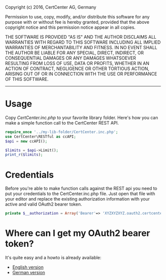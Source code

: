 Copyright (c) 2016, CertCenter AG, Germany

Permission to use, copy, modify, and/or distribute this software for any
purpose with or without fee is hereby granted, provided that the above
copyright notice and this permission notice appear in all copies.

THE SOFTWARE IS PROVIDED "AS IS" AND THE AUTHOR DISCLAIMS ALL WARRANTIES
WITH REGARD TO THIS SOFTWARE INCLUDING ALL IMPLIED WARRANTIES OF
MERCHANTABILITY AND FITNESS. IN NO EVENT SHALL THE AUTHOR BE LIABLE FOR
ANY SPECIAL, DIRECT, INDIRECT, OR CONSEQUENTIAL DAMAGES OR ANY DAMAGES
WHATSOEVER RESULTING FROM LOSS OF USE, DATA OR PROFITS, WHETHER IN AN
ACTION OF CONTRACT, NEGLIGENCE OR OTHER TORTIOUS ACTION, ARISING OUT OF
OR IN CONNECTION WITH THE USE OR PERFORMANCE OF THIS SOFTWARE.

---

# Usage

Copy *CertCenter.inc.php* to your favorite library folder. 
Here's how you can make a simple function call to the CertCenter REST API.

```php
require_once '../my-lib-folder/CertCenter.inc.php';
use CertCenter\RESTful as ccAPI;
$api = new ccAPI();

$limits = $api->Limit();
print_r($limits);
```

# Credentials

Before you're able to make function calls against the REST api you
need to put your credentials to the CertCenter.inc.php file. Just
open that file with your editor and replace the existing authorization
information with your active and valid OAuth2 bearer token.

``` php
private $__authorization = Array('Bearer'=> 'XYZXYZXYZ.oauth2.certcenter.com');
```

# Where can I get my OAuth2 bearer token?

It's quite easy and a howto is already available:


- <a target="_blank" href="https://blog.certcenter.com/2015/11/how-does-it-actually-work-to-access-the-certcenter-restful-api/">English version</a>
- <a target="_blank" href="https://blog.certcenter.de/2015/10/demo-zugriff-certcenter-restful-api/">German version</a>
